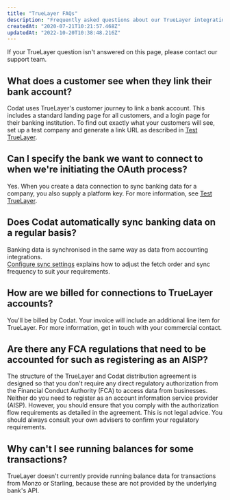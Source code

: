 ```yaml
---
title: "TrueLayer FAQs"
description: "Frequently asked questions about our TrueLayer integration"
createdAt: "2020-07-21T10:21:57.468Z"
updatedAt: "2022-10-20T10:38:48.216Z"
---
```


If your TrueLayer question isn't answered on this page, please contact our support team.

## What does a customer see when they link their bank account?

Codat uses TrueLayer's customer journey to link a bank account. This includes a standard landing page for all customers, and a login page for their banking institution. To find out exactly what your customers will see, set up a test company and generate a link URL as described in [Test TrueLayer](https://docs.codat.io/docs/test-truelayer#set-up-a-test-company-and-generate-a-link-url).

## Can I specify the bank we want to connect to when we're initiating the OAuth process?

Yes. When you create a data connection to sync banking data for a company, you also supply a platform key. For more information, see [Test TrueLayer](https://docs.codat.io/docs/test-truelayer#set-up-a-test-company-and-generate-a-link-url).

## Does Codat automatically sync banking data on a regular basis?

Banking data is synchronised in the same way as data from accounting integrations.  
[Configure sync settings](https://docs.codat.io/docs/data-sync-settings) explains how to adjust the fetch order and sync frequency to suit your requirements.

## How are we billed for connections to TrueLayer accounts?

You'll be billed by Codat. Your invoice will include an additional line item for TrueLayer. For more information, get in touch with your commercial contact.

## Are there any FCA regulations that need to be accounted for such as registering as an AISP?

The structure of the TrueLayer and Codat distribution agreement is designed so that you don't require any direct regulatory authorization from the Financial Conduct Authority (FCA) to access data from businesses. Neither do you need to register as an account information service provider (AISP). However, you should ensure that you comply with the authorization flow requirements as detailed in the agreement. This is not legal advice. You should always consult your own advisers to confirm your regulatory requirements.

## Why can't I see running balances for some transactions?

TrueLayer doesn't currently provide running balance data for transactions from Monzo or Starling, because these are not provided by the underlying bank's API.

